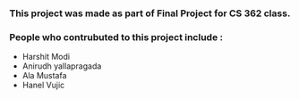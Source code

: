 ### This project was made as part of Final Project for CS 362 class. 

### People who contrubuted to this project include :

-   Harshit Modi
-   Anirudh yallapragada
-   Ala Mustafa
-   Hanel Vujic